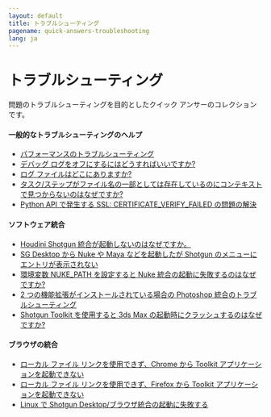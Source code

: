 ```yaml
---
layout: default
title: トラブルシューティング
pagename: quick-answers-troubleshooting
lang: ja
---
```


トラブルシューティング
===

問題のトラブルシューティングを目的としたクイック アンサーのコレクションです。

#### 一般的なトラブルシューティングのヘルプ

- [パフォーマンスのトラブルシューティング](./troubleshooting/performance-troubleshooting.md)
- [デバッグ ログをオフにするにはどうすればいいですか?](./troubleshooting/turn-debug-logging-on.md)
- [ログ ファイルはどこにありますか?](./troubleshooting/where-are-my-log-files.md)
- [タスク/ステップがファイル名の一部としては存在しているのにコンテキストで見つからないのはなぜですか?](./troubleshooting/context-missing-task-step.md)
- [Python API で発生する SSL: CERTIFICATE_VERIFY_FAILED の問題の解決](./troubleshooting/fix-ssl-certificate-verify-failed.md)

#### ソフトウェア統合
- [Houdini Shotgun 統合が起動しないのはなぜですか。](./troubleshooting/houdini-integrations-not-starting.md)
- [SG Desktop から Nuke や Maya などを起動したが Shotgun のメニューにエントリが表示されない](./troubleshooting/menu-entries-missing-in-launched-dcc.md)
- [環境変数 NUKE_PATH を設定すると Nuke 統合の起動に失敗するのはなぜですか?](./troubleshooting/nuke-path-environment-variable.md)
- [2 つの機能拡張がインストールされている場合の Photoshop 統合のトラブルシューティング](./troubleshooting/two-photoshop-shotgun-extensions.md)
- [Shotgun Toolkit を使用すると 3ds Max の起動時にクラッシュするのはなぜですか?](./troubleshooting/3dsmax-crashes-on-startup.md)

#### ブラウザの統合
- [ローカル ファイル リンクを使用できず、Chrome から Toolkit アプリケーションを起動できない](./troubleshooting/cant-use-file-linking-toolkit-app-chrome.md)
- [ローカル ファイル リンクを使用できず、Firefox から Toolkit アプリケーションを起動できない](./troubleshooting/cant-use-file-linking-toolkit-app-firefox.md)
- [Linux で Shotgun Desktop/ブラウザ統合の起動に失敗する](./troubleshooting/browser-integration-fails-linux.md)

